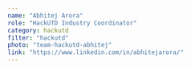 ```yaml
---
name: "Abhitej Arora"
role: "HackUTD Industry Coordinator"
category: hackutd
filter: "hackutd"
photo: "team-hackutd-abhitej"
link: "https://www.linkedin.com/in/abhitejarora/"
---
```

